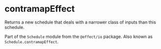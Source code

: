 # contramapEffect

Returns a new schedule that deals with a narrower class of inputs than this
schedule.

Part of the `Schedule` module from the `@effect/io` package. Also known as `Schedule.contramapEffect`.
